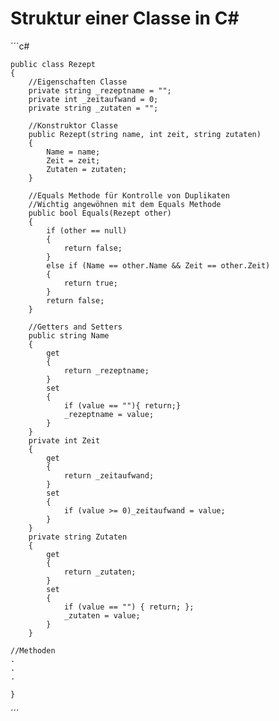 # Struktur einer Classe in C#


´´´c#

    public class Rezept
    { 
        //Eigenschaften Classe
        private string _rezeptname = "";
        private int _zeitaufwand = 0;
        private string _zutaten = "";

        //Konstruktor Classe
        public Rezept(string name, int zeit, string zutaten) 
        {
            Name = name;
            Zeit = zeit;
            Zutaten = zutaten;
        }

        //Equals Methode für Kontrolle von Duplikaten
        //Wichtig angewöhnen mit dem Equals Methode 
        public bool Equals(Rezept other)
        {
            if (other == null)
            {
                return false;
            }
            else if (Name == other.Name && Zeit == other.Zeit)
            {
                return true;
            }
            return false;
        }

        //Getters and Setters
        public string Name
        {
            get
            {
                return _rezeptname;
            }
            set
            {
                if (value == ""){ return;}
                _rezeptname = value;
            }
        }
        private int Zeit
        {
            get
            {
                return _zeitaufwand;
            }
            set
            {
                if (value >= 0)_zeitaufwand = value;
            }
        }
        private string Zutaten
        {
            get
            {
                return _zutaten;
            }
            set
            {
                if (value == "") { return; };
                _zutaten = value;
            }
        }

	//Methoden
	.
	.
	.
       
    }

´´´